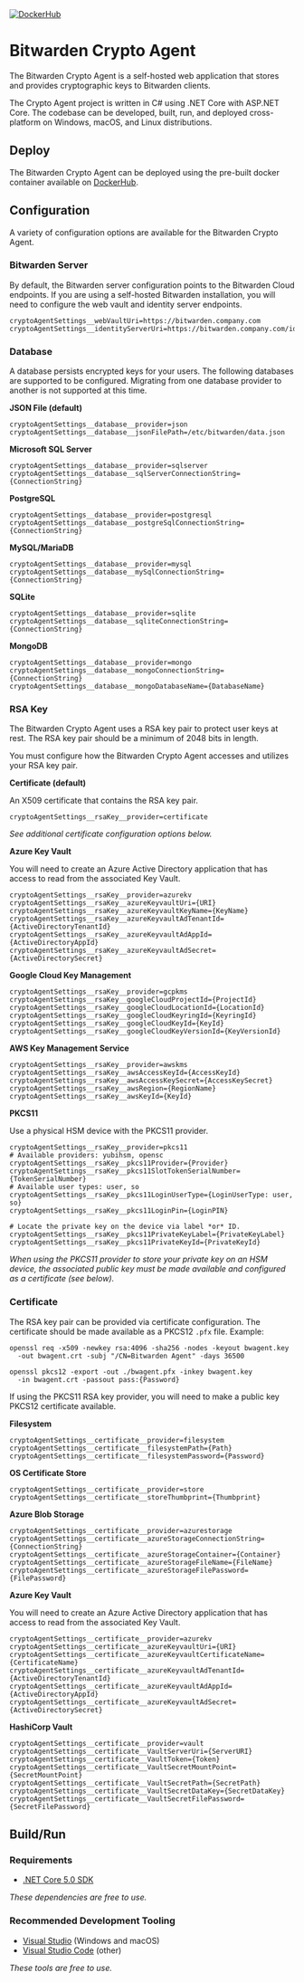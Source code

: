 <a href="https://hub.docker.com/r/bitwarden/crypto-agent" target="_blank">
  <img src="https://img.shields.io/docker/pulls/bitwarden/crypto-agent.svg" alt="DockerHub" />
</a>

# Bitwarden Crypto Agent

The Bitwarden Crypto Agent is a self-hosted web application that stores and provides cryptographic keys to Bitwarden
clients.

The Crypto Agent project is written in C# using .NET Core with ASP.NET Core. The codebase can be developed, built, run,
and deployed cross-platform on Windows, macOS, and Linux distributions.

## Deploy

The Bitwarden Crypto Agent can be deployed using the pre-built docker container available on
[DockerHub](https://hub.docker.com/r/bitwarden/crypto-agent).

## Configuration

A variety of configuration options are available for the Bitwarden Crypto Agent.

### Bitwarden Server

By default, the Bitwarden server configuration points to the Bitwarden Cloud endpoints. If you are using a
self-hosted Bitwarden installation, you will need to configure the web vault and identity server endpoints.

```
cryptoAgentSettings__webVaultUri=https://bitwarden.company.com
cryptoAgentSettings__identityServerUri=https://bitwarden.company.com/identity/
```

### Database

A database persists encrypted keys for your users. The following databases are supported to be configured. Migrating
from one database provider to another is not supported at this time.

**JSON File (default)**

```
cryptoAgentSettings__database__provider=json
cryptoAgentSettings__database__jsonFilePath=/etc/bitwarden/data.json
```

**Microsoft SQL Server**

```
cryptoAgentSettings__database__provider=sqlserver
cryptoAgentSettings__database__sqlServerConnectionString={ConnectionString}
```

**PostgreSQL**

```
cryptoAgentSettings__database__provider=postgresql
cryptoAgentSettings__database__postgreSqlConnectionString={ConnectionString}
```

**MySQL/MariaDB**

```
cryptoAgentSettings__database__provider=mysql
cryptoAgentSettings__database__mySqlConnectionString={ConnectionString}
```

**SQLite**

```
cryptoAgentSettings__database__provider=sqlite
cryptoAgentSettings__database__sqliteConnectionString={ConnectionString}
```

**MongoDB**

```
cryptoAgentSettings__database__provider=mongo
cryptoAgentSettings__database__mongoConnectionString={ConnectionString}
cryptoAgentSettings__database__mongoDatabaseName={DatabaseName}
```

### RSA Key

The Bitwarden Crypto Agent uses a RSA key pair to protect user keys at rest. The RSA key pair should be a minimum of
2048 bits in length.

You must configure how the Bitwarden Crypto Agent accesses and utilizes your RSA key pair.

**Certificate (default)**

An X509 certificate that contains the RSA key pair.

```
cryptoAgentSettings__rsaKey__provider=certificate
```

*See additional certificate configuration options below.*

**Azure Key Vault**

You will need to create an Azure Active Directory application that has access to read from the associated Key Vault.

```
cryptoAgentSettings__rsaKey__provider=azurekv
cryptoAgentSettings__rsaKey__azureKeyvaultUri={URI}
cryptoAgentSettings__rsaKey__azureKeyvaultKeyName={KeyName}
cryptoAgentSettings__rsaKey__azureKeyvaultAdTenantId={ActiveDirectoryTenantId}
cryptoAgentSettings__rsaKey__azureKeyvaultAdAppId={ActiveDirectoryAppId}
cryptoAgentSettings__rsaKey__azureKeyvaultAdSecret={ActiveDirectorySecret}
```

**Google Cloud Key Management**

```
cryptoAgentSettings__rsaKey__provider=gcpkms
cryptoAgentSettings__rsaKey__googleCloudProjectId={ProjectId}
cryptoAgentSettings__rsaKey__googleCloudLocationId={LocationId}
cryptoAgentSettings__rsaKey__googleCloudKeyringId={KeyringId}
cryptoAgentSettings__rsaKey__googleCloudKeyId={KeyId}
cryptoAgentSettings__rsaKey__googleCloudKeyVersionId={KeyVersionId}
```

**AWS Key Management Service**

```
cryptoAgentSettings__rsaKey__provider=awskms
cryptoAgentSettings__rsaKey__awsAccessKeyId={AccessKeyId}
cryptoAgentSettings__rsaKey__awsAccessKeySecret={AccessKeySecret}
cryptoAgentSettings__rsaKey__awsRegion={RegionName}
cryptoAgentSettings__rsaKey__awsKeyId={KeyId}
```

**PKCS11**

Use a physical HSM device with the PKCS11 provider.

```
cryptoAgentSettings__rsaKey__provider=pkcs11
# Available providers: yubihsm, opensc
cryptoAgentSettings__rsaKey__pkcs11Provider={Provider}
cryptoAgentSettings__rsaKey__pkcs11SlotTokenSerialNumber={TokenSerialNumber}
# Available user types: user, so
cryptoAgentSettings__rsaKey__pkcs11LoginUserType={LoginUserType: user, so}
cryptoAgentSettings__rsaKey__pkcs11LoginPin={LoginPIN}

# Locate the private key on the device via label *or* ID.
cryptoAgentSettings__rsaKey__pkcs11PrivateKeyLabel={PrivateKeyLabel}
cryptoAgentSettings__rsaKey__pkcs11PrivateKeyId={PrivateKeyId}
```

*When using the PKCS11 provider to store your private key on an HSM device, the associated public key must be made
available and configured as a certificate (see below).*

### Certificate

The RSA key pair can be provided via certificate configuration. The certificate should be made available as a PKCS12
`.pfx` file. Example:

```
openssl req -x509 -newkey rsa:4096 -sha256 -nodes -keyout bwagent.key
  -out bwagent.crt -subj "/CN=Bitwarden Agent" -days 36500

openssl pkcs12 -export -out ./bwagent.pfx -inkey bwagent.key
  -in bwagent.crt -passout pass:{Password}
```

If using the PKCS11 RSA key provider, you will need to make a public key PKCS12 certificate available.

**Filesystem**

```
cryptoAgentSettings__certificate__provider=filesystem
cryptoAgentSettings__certificate__filesystemPath={Path}
cryptoAgentSettings__certificate__filesystemPassword={Password}
```

**OS Certificate Store**

```
cryptoAgentSettings__certificate__provider=store
cryptoAgentSettings__certificate__storeThumbprint={Thumbprint}
```

**Azure Blob Storage**

```
cryptoAgentSettings__certificate__provider=azurestorage
cryptoAgentSettings__certificate__azureStorageConnectionString={ConnectionString}
cryptoAgentSettings__certificate__azureStorageContainer={Container}
cryptoAgentSettings__certificate__azureStorageFileName={FileName}
cryptoAgentSettings__certificate__azureStorageFilePassword={FilePassword}
```

**Azure Key Vault**

You will need to create an Azure Active Directory application that has access to read from the associated Key Vault.

```
cryptoAgentSettings__certificate__provider=azurekv
cryptoAgentSettings__certificate__azureKeyvaultUri={URI}
cryptoAgentSettings__certificate__azureKeyvaultCertificateName={CertificateName}
cryptoAgentSettings__certificate__azureKeyvaultAdTenantId={ActiveDirectoryTenantId}
cryptoAgentSettings__certificate__azureKeyvaultAdAppId={ActiveDirectoryAppId}
cryptoAgentSettings__certificate__azureKeyvaultAdSecret={ActiveDirectorySecret}
```

**HashiCorp Vault**

```
cryptoAgentSettings__certificate__provider=vault
cryptoAgentSettings__certificate__VaultServerUri={ServerURI}
cryptoAgentSettings__certificate__VaultToken={Token}
cryptoAgentSettings__certificate__VaultSecretMountPoint={SecretMountPoint}
cryptoAgentSettings__certificate__VaultSecretPath={SecretPath}
cryptoAgentSettings__certificate__VaultSecretDataKey={SecretDataKey}
cryptoAgentSettings__certificate__VaultSecretFilePassword={SecretFilePassword}
```

## Build/Run

### Requirements

- [.NET Core 5.0 SDK](https://www.microsoft.com/net/download/core)

*These dependencies are free to use.*

### Recommended Development Tooling

- [Visual Studio](https://www.visualstudio.com/vs/) (Windows and macOS)
- [Visual Studio Code](https://code.visualstudio.com/) (other)

*These tools are free to use.*
